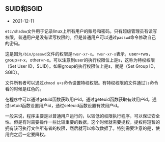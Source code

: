 ## SUID和SGID

- 2021-12-11

`etc/shadow`文件用于记录linux上所有用户的账号和密码。只有超级管理员有读写权限，普通用户是没有读写权限的。但是普通用户可以通过`passwd`命令修改自己的密码。

这是因为`/bin/passwd`文件的权限是`rwsr-xr-x`。`rwsr-xr-x`表示，user=rws，group=r-x，other=r-x。可以注意到user的执行权限位上是s，这称为特权权限（Set User ID，SUID）。如果group的执行权限位上是s，就是（Set Group ID，SGID）。

文件所有者可以通过`chmod u+s`命令设置特权权限。有特权权限的文件通过`ls`命令看的时候是红色的。

在程序中可以通过getuid函数获取用户id，通过geteuid函数获取有效用户id。通过setuid函数设置用户id，通过seteuid函数设置有效用户id。

一般来说，程序主要是以普通用户运行的，以较低的权限执行程序，可以保证安全性。但是有时需要操作一些比较重要的数据，这个时候就需要提权，提权将短暂的拥有该可执行文件所有者的权限，然后就可以修改数据了。特别需要注意的是，使用完之后一定要降权。
